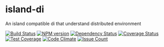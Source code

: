 # island-di

An island compatible di that understand distributed environment

[![Build Status](https://api.travis-ci.org/spearhead-ea/island-di.svg?branch=master)](https://travis-ci.org/spearhead-ea/island-di)
[![NPM version](https://badge.fury.io/js/island-di.svg)](http://badge.fury.io/js/island-di)
[![Dependency Status](https://david-dm.org/spearhead-ea/island-di/status.svg)](https://david-dm.org/spearhead-ea/island-di)
[![Coverage Status](https://coveralls.io/repos/github/spearhead-ea/island-di/badge.svg?branch=master)](https://coveralls.io/github/spearhead-ea/island-di?branch=master)
[![Test Coverage](https://codeclimate.com/github/spearhead-ea/island-di/badges/coverage.svg)](https://codeclimate.com/github/spearhead-ea/island-di/coverage)
[![Code Climate](https://codeclimate.com/github/spearhead-ea/island-di/badges/gpa.svg)](https://codeclimate.com/github/spearhead-ea/island-di)
[![Issue Count](https://codeclimate.com/github/spearhead-ea/island-di/badges/issue_count.svg)](https://codeclimate.com/github/spearhead-ea/island-di)
